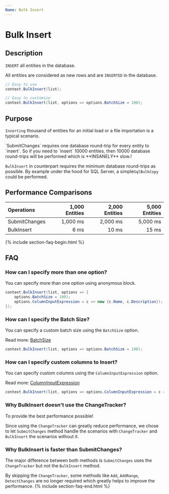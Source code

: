 ```yaml
---
Name: Bulk Insert
---
```


# Bulk Insert

## Description

`INSERT` all entities in the database.

All entities are considered as new rows and are `INSERTED` in the database.


```csharp
// Easy to use
context.BulkInsert(list);

// Easy to customize
context.BulkInsert(list, options => options.BatchSize = 100);
```

## Purpose
`Inserting` thousand of entities for an initial load or a file importation is a typical scenario.

<!--`SubmitChanges` method makes it quite impossible to handle this kind of situation directly from Entity Framework due to the number of database round-trips required. 

!-->`SubmitChanges` requires one database round-trip for every entity to `insert`. So if you need to `insert` 10000 entities, then 10000 database round-trips will be performed which is **INSANELY** slow.!

`BulkInsert` in counterpart requires the minimum database round-trips as possible. By example under the hood for SQL Server, a simple`SqlBulkCopy` could be performed.

## Performance Comparisons

| Operations      | 1,000 Entities | 2,000 Entities | 5,000 Entities |
| :-------------- | -------------: | -------------: | -------------: |
| SubmitChanges   | 1,000 ms       | 2,000 ms       | 5,000 ms       |
| BulkInsert      | 6 ms           | 10 ms          | 15 ms          |

{% include section-faq-begin.html %}
## FAQ

### How can I specify more than one option?
You can specify more than one option using anonymous block.


```csharp
context.BulkInsert(list, options => {
	options.BatchSize = 100);
	options.ColumnInputExpression = c => new {c.Name, c.Description});
});
```

### How can I specify the Batch Size?
You can specify a custom batch size using the `BatchSize` option.

Read more: [BatchSize](/batch-size)


```csharp
context.BulkInsert(list, options => options.BatchSize = 100);
```

### How can I specify custom columns to Insert?
You can specify custom columns using the `ColumnInputExpression` option.

Read more: [ColumnInputExpression](/column-input-expression)


```csharp
context.BulkInsert(list, options => options.ColumnInputExpression = c => new {c.Name, c.Description});
```

<!--### How can I include child entities (Entity Graph)?
You can include child entities using the `IncludeGraph` option. Make sure to read about the `IncludeGraph` since this option is not as trivial as others.

Read more: [IncludeGraph](/include-graph) 


```csharp
context.BulkInsert(list, options => options.IncludeGraph = true);
``` !-->

### Why BulkInsert doesn't use the ChangeTracker?
To provide the best performance possible!

Since using the `ChangeTracker` can greatly reduce performance, we chose to let `SubmitChanges` method handle the scenarios with `ChangeTracker` and `BulkInsert` the scenarios without it.

### Why BulkInsert is faster than SubmitChanges?
The major difference between both methods is `SubmitChanges` uses the `ChangeTracker` but not the `BulkInsert` method.

By skipping the `ChangeTracker`, some methods like `Add`, `AddRange`, `DetectChanges` are no longer required which greatly helps to improve the performance.
{% include section-faq-end.html %}
